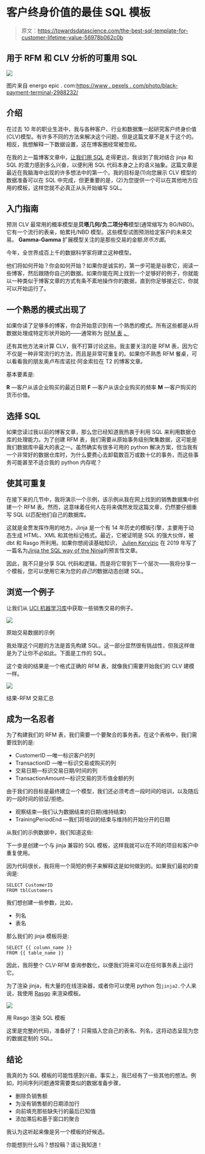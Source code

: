 # 客户终身价值的最佳 SQL 模板

> 原文：<https://towardsdatascience.com/the-best-sql-template-for-customer-lifetime-value-56978b062c0b>

## 用于 RFM 和 CLV 分析的可重用 SQL

![](img/bb07b32c4ff1bb39db8b54f516fb3df2.png)

图片来自 energo epic . com:[https://www . pexels . com/photo/black-payment-terminal-2988232/](https://www.pexels.com/photo/black-payment-terminal-2988232/)

## 介绍

在过去 10 年的职业生涯中，我与各种客户、行业和数据集一起研究客户终身价值(CLV)模型。有许多不同的方法来解决这个问题，但是这篇文章不是关于这个的。相反，我想解释一下数据设置，这在博客圈经常被忽视。

在我的上一篇博客文章中，[让我们用 SQL](https://medium.com/@jberry_33001/lets-go-further-with-sql-babf2c5cae4) 走得更远，我谈到了我对结合 jinja 和 SQL 的潜力感到多么兴奋，以便利用 SQL 代码本身之上的语义抽象。这篇文章是最近在我脑海中出现的许多想法中的第一个。我的目标是(1)向您展示 CLV 模型的数据准备可以在 SQL 中完成，但更重要的是，(2)为您提供一个可以在其他地方应用的模板，这样您就不必真正从头开始编写 SQL。

## 入门指南

预测 CLV 最常用的概率模型是**贝塔几何/负二项分布**模型(通常缩写为 BG/NBD)。它有一个流行的表亲，帕累托/NBD 模型。这些模型试图预测给定客户的未来交易。 **Gamma-Gamma** 扩展模型关注的是那些交易的金额*货币方面*。

今年，全世界成百上千的数据科学家将建立这种模型。

他们将如何开始？你会如何开始？如果你是诚实的，第一步可能是谷歌它，阅读一些博客，然后跟随你自己的数据。如果你能在网上找到一个足够好的例子，你就能以一种类似于博客文章的方式有条不紊地操作你的数据，直到你足够接近它，你就可以开始运行了。

## 一个熟悉的模式出现了

如果你读了足够多的博客，你会开始意识到有一个熟悉的模式。所有这些都是从将数据处理成特定形状开始的——通常称为 [RFM 表](https://en.wikipedia.org/wiki/RFM_%28market_research%29) [。](https://en.wikipedia.org/wiki/RFM_%28market_research%29%29.)

还有其他方法来计算 CLV，我不打算讨论这些。我主要关注的是 RFM 表，因为它不仅是一种非常流行的方法，而且是非常可重复的。如果你不熟悉 RFM 餐桌，可以看看我的朋友奥卢布库诺拉·阿金索拉在 T2 的博客文章。

基本要素是:

**R** —客户从该企业购买的最近日期
**F** —客户从该企业购买的频率
**M** —客户购买的货币价值。

## 选择 SQL

如果您读过我以前的博客文章，那么您已经知道我热衷于利用 SQL 来利用数据仓库的处理能力。为了创建 RFM 表，我们需要从原始事务级别聚集数据，这可能是我们数据库中最大的表之一。虽然确实有很多可用的 python 解决方案，但当我有一个非常好的数据仓库时，为什么要费心去卸载数百万或数十亿的事务，而这些事务可能甚至不适合我的 python 内存呢？

## 使其可重复

在接下来的几节中，我将演示一个示例，该示例从我在网上找到的销售数据集中创建一个 RFM 表。然而，这意味着任何人在将来偶然发现这篇文章，仍然要仔细重写 SQL 以匹配他们自己的数据库。

这就是金贾发挥作用的地方。Jinja 是一个有 14 年历史的模板引擎，主要用于动态生成 HTML、XML 和其他标记格式。最近，它被证明是 SQL 的强大伙伴，被 dbt 和 Rasgo 所利用。如果你想阅读基础知识， [Julien Kervizic](https://medium.com/@julienkervizic) 在 2019 年写了一篇名为[Jinja the SQL way of the Ninja](https://medium.com/analytics-and-data/jinja-the-sql-way-of-the-ninja-9a64fc815564)的预言性文章。

因此，我不只是分享 SQL 代码和逻辑，而是将它带到下一个层次——我将分享一个模板，您可以使用它来为您的*自己的*数据动态创建 SQL。

## 浏览一个例子

让我们从 [UCI 机器学习库](https://archive.ics.uci.edu/ml/index.php)中获取一些销售交易的例子。

![](img/e84e5164c75b240f90bbb8ff1608e276.png)

原始交易数据的示例

我处理这个问题的方法是首先构建 SQL。这一部分显然很有挑战性，但我这样做是为了让你不必如此。下面是工作的 SQL。

这个查询的结果是一个格式正确的 RFM 表，就像我们需要开始我们的 CLV 建模一样。

![](img/f01f8654648e1aa5f418406c15e74def.png)

结果-RFM 交易汇总

## 成为一名忍者

为了构建我们的 RFM 表，我们需要一个要聚合的事务表。在这个表格中，我们需要找到的是:

*   CustomerID —唯一标识客户的列
*   TransactionID —唯一标识交易或购买的列
*   交易日期—标识交易日期/时间的列
*   TransactionAmount—标识交易的货币值金额的列

由于我们的目标是最终建立一个模型，我们还必须考虑一段时间的培训，以及随后的一段时间的验证/拒绝。

*   观察结束—我们认为数据结束的日期(维持结束)
*   TrainingPeriodEnd —我们将培训的结束与维持的开始分开的日期

从我们的示例数据中，我们知道这些:

下一步是创建一个与 jinja 兼容的 SQL 模板，这样我就可以在不同的项目和客户中重复使用。

因为代码很长，我将用一个简短的例子来解释这是如何做到的。如果我们最初的查询是:

```
SELECT CustomerID
FROM tblCustomers
```

我们想创建一些参数，比如，

*   列名
*   表名

那么我们的 jinja 模板将是:

```
SELECT {{ column_name }}
FROM {{ table_name }}
```

因此，我将整个 CLV-RFM 查询参数化，以便我们将来可以在任何事务表上运行它。

为了渲染 jinja，有大量的在线渲染器，或者你可以使用 python 包`jinja2.`个人来说，我使用 [Rasgo](https://app.rasgoml.com/sql) 来渲染模板。

![](img/fbd575a46509c38f03105b4adb141a32.png)

用 Rasgo 渲染 SQL 模板

这里是完整的代码，准备好了！只需插入您自己的表名、列名，这将动态呈现为您的数据定制的 SQL。

## 结论

我真的为 SQL 模板的可能性感到兴奋。事实上，我已经有了一些其他的想法。例如，时间序列问题通常需要类似的数据准备步骤，

*   删除负销售额
*   为没有销售额的日期添加行
*   向前填充那些缺失行的最后已知值
*   添加滞后和基于窗口的聚合

我认为这听起来像是另一个模板的好候选。

你能想到什么吗？想投稿？请让我知道！